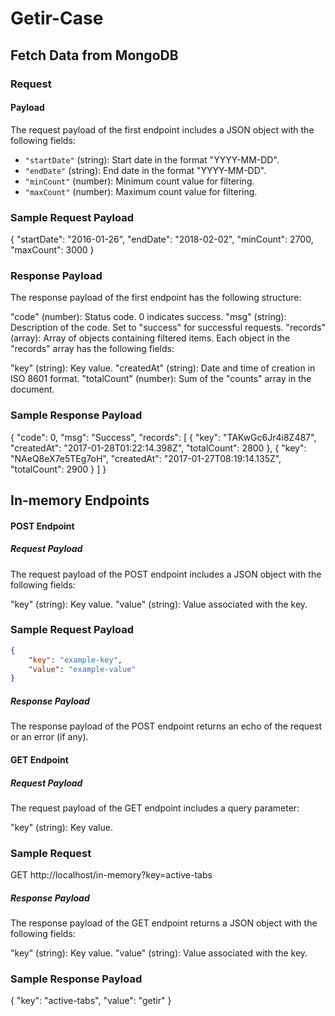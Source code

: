# Getir-Case

## Fetch Data from MongoDB

### Request

#### Payload

The request payload of the first endpoint includes a JSON object with the following fields:

- `"startDate"` (string): Start date in the format "YYYY-MM-DD".
- `"endDate"` (string): End date in the format "YYYY-MM-DD".
- `"minCount"` (number): Minimum count value for filtering.
- `"maxCount"` (number): Maximum count value for filtering.

### Sample Request Payload


{
    "startDate": "2016-01-26",
    "endDate": "2018-02-02",
    "minCount": 2700,
    "maxCount": 3000
}

### Response Payload

The response payload of the first endpoint has the following structure:

"code" (number): Status code. 0 indicates success.
"msg" (string): Description of the code. Set to "success" for successful requests.
"records" (array): Array of objects containing filtered items.
Each object in the "records" array has the following fields:

"key" (string): Key value.
"createdAt" (string): Date and time of creation in ISO 8601 format.
"totalCount" (number): Sum of the "counts" array in the document.

### Sample Response Payload


{
    "code": 0,
    "msg": "Success",
    "records": [
        {
            "key": "TAKwGc6Jr4i8Z487",
            "createdAt": "2017-01-28T01:22:14.398Z",
            "totalCount": 2800
        },
        {
            "key": "NAeQ8eX7e5TEg7oH",
            "createdAt": "2017-01-27T08:19:14.135Z",
            "totalCount": 2900
        }
    ]
}

## In-memory Endpoints

#### POST Endpoint

##### Request Payload

The request payload of the POST endpoint includes a JSON object with the following fields:

"key" (string): Key value.
"value" (string): Value associated with the key.

### Sample Request Payload
```json
{
    "key": "example-key",
    "value": "example-value"
}
```

##### Response Payload

The response payload of the POST endpoint returns an echo of the request or an error (if any).

#### GET Endpoint

##### Request Payload

The request payload of the GET endpoint includes a query parameter:

"key" (string): Key value.

### Sample Request

GET http://localhost/in-memory?key=active-tabs

##### Response Payload

The response payload of the GET endpoint returns a JSON object with the following fields:

"key" (string): Key value.
"value" (string): Value associated with the key.

### Sample Response Payload

{
    "key": "active-tabs",
    "value": "getir"
}
